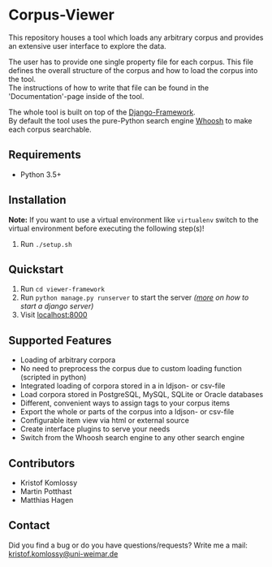 # Corpus-Viewer
This repository houses a tool which loads any arbitrary corpus and provides an extensive user interface to explore the data. 

The user has to provide one single property file for each corpus. This file defines the overall structure of the corpus and how to load the corpus into the tool.  
The instructions of how to write that file can be found in the 'Documentation'-page inside of the tool.  

The whole tool is built on top of the [Django-Framework](https://www.djangoproject.com/).  
By default the tool uses the pure-Python search engine [Whoosh](https://pypi.python.org/pypi/Whoosh/) to make each corpus searchable.

## Requirements
* Python 3.5+

## Installation
**Note:** If you want to use a virtual environment like `virtualenv` switch to the virtual environment before executing the following step(s)!

1. Run `./setup.sh`

## Quickstart
1. Run `cd viewer-framework`
1. Run `python manage.py runserver` to start the server _([more](https://docs.djangoproject.com/en/1.10/ref/django-admin/#django-admin-runserver) on how to start a django server)_
3. Visit [localhost:8000](http://localhost:8000)

## Supported Features
* Loading of arbitrary corpora
* No need to preprocess the corpus due to custom loading function (scripted in python)
* Integrated loading of corpora stored in a in ldjson- or csv-file
* Load corpora stored in PostgreSQL, MySQL, SQLite or Oracle databases
* Different, convenient ways to assign tags to your corpus items
* Export the whole or parts of the corpus into a ldjson- or csv-file
* Configurable item view via html or external source
* Create interface plugins to serve your needs
* Switch from the Whoosh search engine to any other search engine

## Contributors
* Kristof Komlossy
* Martin Potthast
* Matthias Hagen

## Contact
Did you find a bug or do you have questions/requests?
Write me a mail: kristof.komlossy@uni-weimar.de
